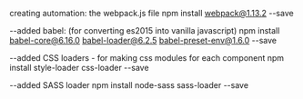 creating automation: the webpack.js file
npm install webpack@1.13.2 --save

--added babel: (for converting es2015 into vanilla javascript)
npm install babel-core@6.16.0 babel-loader@6.2.5 babel-preset-env@1.6.0 --save

--added CSS loaders - for making css modules for each component
npm install style-loader css-loader --save


--added SASS loader 
npm install node-sass sass-loader --save

